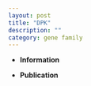```yaml
---
layout: post
title: "DPK"
description: ""
category: gene family
---
```


* **Information**  

* **Publication**  



